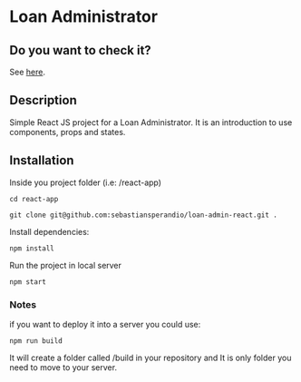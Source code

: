 # Loan Administrator 

## Do you want to check it?

See [here](https://gifted-haibt-945b55.netlify.app/).

## Description

Simple React JS project for a Loan Administrator. It is an introduction to use components, props and states.

## Installation

Inside you project folder (i.e: /react-app)
    
    cd react-app
    
    git clone git@github.com:sebastiansperandio/loan-admin-react.git .

Install dependencies:

    npm install

Run the project in local server

    npm start

### Notes

if you want to deploy it into a server you could use:

    npm run build

It will create a folder called /build in your repository and It is only folder you need to move to your server.

